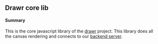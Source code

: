 ## Drawr core lib

#### Summary
This is the core javascript library of the [drawr](https://github.com/drawr-team) project.
This library does all the canvas rendering and connects to our [backend server](https://github.com/drawr-team/core-server).
